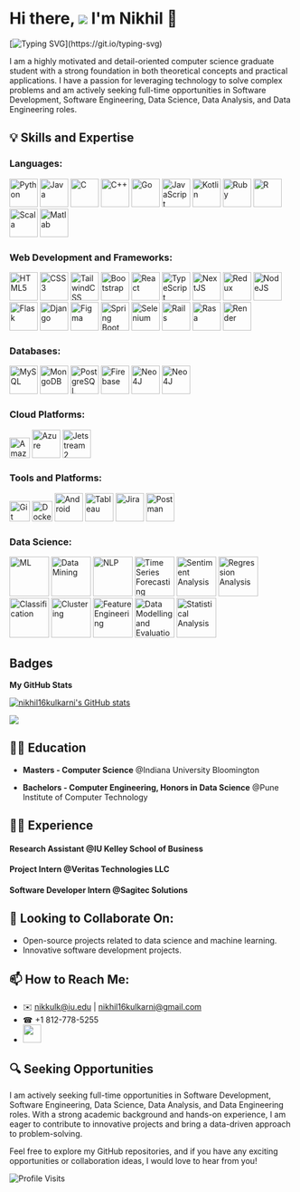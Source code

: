 # Hi there, ![](https://user-images.githubusercontent.com/18350557/176309783-0785949b-9127-417c-8b55-ab5a4333674e.gif) I'm Nikhil 🚀

[![Typing SVG](https://readme-typing-svg.herokuapp.com?lines=Welcome+to+My+GitHub;Feel+free+to+explore;Don't+forget+to+leave+a+star!)](https://git.io/typing-svg)

I am a highly motivated and detail-oriented computer science graduate student with a strong foundation in both theoretical concepts and practical applications. I have a passion for leveraging technology to solve complex problems and am actively seeking full-time opportunities in Software Development, Software Engineering, Data Science, Data Analysis, and Data Engineering roles.


## 💡 Skills and Expertise


### Languages: <p align="left">
  <a href="https://www.python.org/" target="_blank" rel="noreferrer"><img src="https://raw.githubusercontent.com/danielcranney/readme-generator/main/public/icons/skills/python-colored.svg" width="50" height="50" alt="Python" /></a>
<a href="https://www.oracle.com/java/" target="_blank" rel="noreferrer"><img src="https://raw.githubusercontent.com/danielcranney/readme-generator/main/public/icons/skills/java-colored.svg" width="50" height="50" alt="Java" /></a>
<a href="https://docs.microsoft.com/en-us/cpp/?view=msvc-170" target="_blank" rel="noreferrer"><img src="https://raw.githubusercontent.com/danielcranney/readme-generator/main/public/icons/skills/c-colored.svg" width="50" height="50" alt="C" /></a>
<a href="https://docs.microsoft.com/en-us/cpp/?view=msvc-170" target="_blank" rel="noreferrer"><img src="https://raw.githubusercontent.com/danielcranney/readme-generator/main/public/icons/skills/cplusplus-colored.svg" width="50" height="50" alt="C++" /></a>
<a href="https://go.dev/doc/" target="_blank" rel="noreferrer"><img src="https://raw.githubusercontent.com/danielcranney/readme-generator/main/public/icons/skills/go-colored.svg" width="50" height="50" alt="Go" /></a>
<a href="https://developer.mozilla.org/en-US/docs/Web/JavaScript" target="_blank" rel="noreferrer"><img src="https://raw.githubusercontent.com/danielcranney/readme-generator/main/public/icons/skills/javascript-colored.svg" width="50" height="50" alt="JavaScript" /></a>
<a href="https://kotlinlang.org/" target="_blank" rel="noreferrer"><img src="https://raw.githubusercontent.com/danielcranney/readme-generator/main/public/icons/skills/kotlin-colored.svg" width="50" height="50" alt="Kotlin" /></a>
<a href="https://www.ruby-lang.org/en/" target="_blank" rel="noreferrer"><img src="https://raw.githubusercontent.com/danielcranney/readme-generator/main/public/icons/skills/ruby-colored.svg" width="50" height="50" alt="Ruby" /></a>
  <a href="https://github.com/nikhil16kulkarni/nikhil16kulkarni/assets/45867169/d01b75b9-c093-40f0-8a7c-0dbb32d78529" target="_blank" rel="noreferrer"><img src="https://github.com/nikhil16kulkarni/nikhil16kulkarni/assets/45867169/d01b75b9-c093-40f0-8a7c-0dbb32d78529" width="50" height="50" alt="R" /></a>
  <a href="https://github.com/nikhil16kulkarni/nikhil16kulkarni/assets/45867169/01623ae0-fb30-4419-b34a-47705eeda20f" target="_blank" rel="noreferrer"><img src="https://github.com/nikhil16kulkarni/nikhil16kulkarni/assets/45867169/01623ae0-fb30-4419-b34a-47705eeda20f" width="50" height="50" alt="Scala" /></a>
  <a href="https://github.com/nikhil16kulkarni/nikhil16kulkarni/assets/45867169/77c6aa9a-7f0f-4729-8635-969f7b43aa50" target="_blank" rel="noreferrer"><img src="https://github.com/nikhil16kulkarni/nikhil16kulkarni/assets/45867169/77c6aa9a-7f0f-4729-8635-969f7b43aa50" width="50" height="50" alt="Matlab" /></a>
</p>

### Web Development and Frameworks: <p align="left">

<a href="https://developer.mozilla.org/en-US/docs/Glossary/HTML5" target="_blank" rel="noreferrer"><img src="https://raw.githubusercontent.com/danielcranney/readme-generator/main/public/icons/skills/html5-colored.svg" width="50" height="50" alt="HTML5" /></a>
<a href="https://www.w3.org/TR/CSS/#css" target="_blank" rel="noreferrer"><img src="https://raw.githubusercontent.com/danielcranney/readme-generator/main/public/icons/skills/css3-colored.svg" width="50" height="50" alt="CSS3" /></a>
<a href="https://tailwindcss.com/" target="_blank" rel="noreferrer"><img src="https://raw.githubusercontent.com/danielcranney/readme-generator/main/public/icons/skills/tailwindcss-colored.svg" width="50" height="50" alt="TailwindCSS" /></a>
<a href="https://getbootstrap.com/" target="_blank" rel="noreferrer"><img src="https://raw.githubusercontent.com/danielcranney/readme-generator/main/public/icons/skills/bootstrap-colored.svg" width="50" height="50" alt="Bootstrap" /></a>
<a href="https://reactjs.org/" target="_blank" rel="noreferrer"><img src="https://raw.githubusercontent.com/danielcranney/readme-generator/main/public/icons/skills/react-colored.svg" width="50" height="50" alt="React" /></a>
<a href="https://www.typescriptlang.org/" target="_blank" rel="noreferrer"><img src="https://raw.githubusercontent.com/danielcranney/readme-generator/main/public/icons/skills/typescript-colored.svg" width="50" height="50" alt="TypeScript" /></a>
<a href="https://github.com/nikhil16kulkarni/nikhil16kulkarni/assets/45867169/8bec84af-4870-44ee-a428-a47ba5b6f43a" target="_blank" rel="noreferrer"><img src="https://github.com/nikhil16kulkarni/nikhil16kulkarni/assets/45867169/8bec84af-4870-44ee-a428-a47ba5b6f43a" width="50" height="50" alt="NextJS" /></a>
<a href="https://redux.js.org/" target="_blank" rel="noreferrer"><img src="https://raw.githubusercontent.com/danielcranney/readme-generator/main/public/icons/skills/redux-colored.svg" width="50" height="50" alt="Redux" /></a>
<a href="https://nodejs.org/en/" target="_blank" rel="noreferrer"><img src="https://raw.githubusercontent.com/danielcranney/readme-generator/main/public/icons/skills/nodejs-colored.svg" width="50" height="50" alt="NodeJS" /></a>
<a href="https://github.com/nikhil16kulkarni/nikhil16kulkarni/assets/45867169/c5c90e61-5220-49af-a4e8-892293e1add4" target="_blank" rel="noreferrer"><img src="https://github.com/nikhil16kulkarni/nikhil16kulkarni/assets/45867169/c5c90e61-5220-49af-a4e8-892293e1add4" width="50" height="50" alt="Flask" /></a>
<a href="https://www.djangoproject.com/" target="_blank" rel="noreferrer"><img src="https://raw.githubusercontent.com/danielcranney/readme-generator/main/public/icons/skills/django-colored.svg" width="50" height="50" alt="Django" /></a>
<a href="https://www.figma.com/" target="_blank" rel="noreferrer"><img src="https://raw.githubusercontent.com/danielcranney/readme-generator/main/public/icons/skills/figma-colored.svg" width="50" height="50" alt="Figma" /></a>
 <a href="https://github.com/nikhil16kulkarni/nikhil16kulkarni/assets/45867169/d210941f-71fb-4cf7-a193-fb4dc7722a9a" target="_blank" rel="noreferrer"><img src="https://github.com/nikhil16kulkarni/nikhil16kulkarni/assets/45867169/d210941f-71fb-4cf7-a193-fb4dc7722a9a" width="50" height="50" alt="Spring Boot" /></a>
 <a href="https://github.com/nikhil16kulkarni/nikhil16kulkarni/assets/45867169/3e845898-be45-4b20-8d74-217d539b1c4f" target="_blank" rel="noreferrer"><img src="https://github.com/nikhil16kulkarni/nikhil16kulkarni/assets/45867169/3e845898-be45-4b20-8d74-217d539b1c4f" width="50" height="50" alt="Selenium" /></a>
<a href="https://github.com/nikhil16kulkarni/nikhil16kulkarni/assets/45867169/c6501dd5-0552-43c9-980f-a9efde4d4462" target="_blank" rel="noreferrer"><img src="https://github.com/nikhil16kulkarni/nikhil16kulkarni/assets/45867169/c6501dd5-0552-43c9-980f-a9efde4d4462" width="50" height="50" alt="Rails" /></a>
<a href="https://github.com/nikhil16kulkarni/nikhil16kulkarni/assets/45867169/e9e7e754-ec8c-4c8e-b12c-04815fe17cbd" target="_blank" rel="noreferrer"><img src="https://github.com/nikhil16kulkarni/nikhil16kulkarni/assets/45867169/e9e7e754-ec8c-4c8e-b12c-04815fe17cbd" width="50" height="50" alt="Rasa" /></a>
<a href="https://render.com/" target="_blank" rel="noreferrer"><img src="https://raw.githubusercontent.com/danielcranney/readme-generator/main/public/icons/skills/render-colored.svg" width="50" height="50" alt="Render" /></a>
</p>

### Databases: <p align="left">

<a href="https://www.mysql.com/" target="_blank" rel="noreferrer"><img src="https://raw.githubusercontent.com/danielcranney/readme-generator/main/public/icons/skills/mysql-colored.svg" width="50" height="50" alt="MySQL" /></a>
<a href="https://www.mongodb.com/" target="_blank" rel="noreferrer"><img src="https://raw.githubusercontent.com/danielcranney/readme-generator/main/public/icons/skills/mongodb-colored.svg" width="50" height="50" alt="MongoDB" /></a>
<a href="https://www.postgresql.org/" target="_blank" rel="noreferrer"><img src="https://raw.githubusercontent.com/danielcranney/readme-generator/main/public/icons/skills/postgresql-colored.svg" width="50" height="50" alt="PostgreSQL" /></a>
<a href="https://firebase.google.com/" target="_blank" rel="noreferrer"><img src="https://raw.githubusercontent.com/danielcranney/readme-generator/main/public/icons/skills/firebase-colored.svg" width="50" height="50" alt="Firebase" /></a>
<a href="https://github.com/nikhil16kulkarni/nikhil16kulkarni/assets/45867169/6d1597e5-0bdb-405b-baf3-21ba6a0e9ce7" target="_blank" rel="noreferrer"><img src="https://github.com/nikhil16kulkarni/nikhil16kulkarni/assets/45867169/6d1597e5-0bdb-405b-baf3-21ba6a0e9ce7" width="50" height="50" alt="Neo4J" /></a>
<a href="https://github.com/nikhil16kulkarni/nikhil16kulkarni/assets/45867169/e9160a59-2cc3-4d4d-8df3-9098e6ff532b" target="_blank" rel="noreferrer"><img src="https://github.com/nikhil16kulkarni/nikhil16kulkarni/assets/45867169/e9160a59-2cc3-4d4d-8df3-9098e6ff532b" width="50" height="50" alt="Neo4J" /></a>
</p>

### Cloud Platforms: <p align="left">

<a href="https://aws.amazon.com" target="_blank" rel="noreferrer"><img src="https://raw.githubusercontent.com/danielcranney/readme-generator/main/public/icons/skills/aws-colored.svg" width="36" height="36" alt="Amazon Web Services" /></a>
<a href="https://github.com/nikhil16kulkarni/nikhil16kulkarni/assets/45867169/856c5a62-d590-4f10-b386-d64923441006" target="_blank" rel="noreferrer"><img src="https://github.com/nikhil16kulkarni/nikhil16kulkarni/assets/45867169/856c5a62-d590-4f10-b386-d64923441006" width="50" height="50" alt="Azure" /></a>
<a href="https://github.com/nikhil16kulkarni/nikhil16kulkarni/assets/45867169/2293cbed-7471-44ef-88f2-e67c66cf7832" target="_blank" rel="noreferrer"><img src="https://github.com/nikhil16kulkarni/nikhil16kulkarni/assets/45867169/2293cbed-7471-44ef-88f2-e67c66cf7832" width="50" height="50" alt="Jetstream2" /></a>
</p>

### Tools and Platforms: <p align="left">

<a href="https://git-scm.com/" target="_blank" rel="noreferrer"><img src="https://raw.githubusercontent.com/danielcranney/readme-generator/main/public/icons/skills/git-colored.svg" width="36" height="36" alt="Git" /></a>
<a href="https://www.docker.com/" target="_blank" rel="noreferrer"><img src="https://raw.githubusercontent.com/danielcranney/readme-generator/main/public/icons/skills/docker-colored.svg" width="36" height="36" alt="Docker" /></a>
<a href="https://github.com/nikhil16kulkarni/nikhil16kulkarni/assets/45867169/ae09b783-4cdc-4155-9943-9419550083c3" target="_blank" rel="noreferrer"><img src="https://github.com/nikhil16kulkarni/nikhil16kulkarni/assets/45867169/ae09b783-4cdc-4155-9943-9419550083c3" width="50" height="50" alt="Android" /></a>
<a href="https://github.com/nikhil16kulkarni/nikhil16kulkarni/assets/45867169/c162b8c2-415c-42f5-b805-3ffbbbe69bbd" target="_blank" rel="noreferrer"><img src="https://github.com/nikhil16kulkarni/nikhil16kulkarni/assets/45867169/c162b8c2-415c-42f5-b805-3ffbbbe69bbd" width="50" height="50" alt="Tableau" /></a>
<a href="https://github.com/nikhil16kulkarni/nikhil16kulkarni/assets/45867169/365227ef-6869-40fa-874e-06dbbaa91bf8" target="_blank" rel="noreferrer"><img src="https://github.com/nikhil16kulkarni/nikhil16kulkarni/assets/45867169/365227ef-6869-40fa-874e-06dbbaa91bf8" width="50" height="50" alt="Jira" /></a>
<a href="https://github.com/nikhil16kulkarni/nikhil16kulkarni/assets/45867169/ca58ee58-51dc-4e0f-865a-148dfce9601b" target="_blank" rel="noreferrer"><img src="https://github.com/nikhil16kulkarni/nikhil16kulkarni/assets/45867169/ca58ee58-51dc-4e0f-865a-148dfce9601b" width="50" height="50" alt="Postman" /></a>
</p>


### Data Science: <p align="left">

<a href="https://github.com/nikhil16kulkarni/nikhil16kulkarni/assets/45867169/7464fe93-3128-4cde-a3ad-b8ec84978096" target="_blank" rel="noreferrer"><img src="https://github.com/nikhil16kulkarni/nikhil16kulkarni/assets/45867169/7464fe93-3128-4cde-a3ad-b8ec84978096" width="70" height="70" alt="ML" /></a>
<a href="https://github.com/nikhil16kulkarni/nikhil16kulkarni/assets/45867169/219d20f0-bfb3-4600-8223-3e7f818c8820" target="_blank" rel="noreferrer"><img src="https://github.com/nikhil16kulkarni/nikhil16kulkarni/assets/45867169/219d20f0-bfb3-4600-8223-3e7f818c8820" width="70" height="70" alt="Data Mining" /></a>
<a href="https://github.com/nikhil16kulkarni/nikhil16kulkarni/assets/45867169/ed3c4108-b022-4a8e-958d-5249e2b38e26" target="_blank" rel="noreferrer"><img src="https://github.com/nikhil16kulkarni/nikhil16kulkarni/assets/45867169/ed3c4108-b022-4a8e-958d-5249e2b38e26" width="70" height="70" alt="NLP" /></a>
<a href="https://github.com/nikhil16kulkarni/nikhil16kulkarni/assets/45867169/959ee54c-9a63-46b5-83d5-9aa5ebb8951a" target="_blank" rel="noreferrer"><img src="https://github.com/nikhil16kulkarni/nikhil16kulkarni/assets/45867169/959ee54c-9a63-46b5-83d5-9aa5ebb8951a" width="70" height="70" alt="Time Series Forecasting" /></a>
<a href="https://github.com/nikhil16kulkarni/nikhil16kulkarni/assets/45867169/ba3e4796-95db-450f-8221-07645a31d43a" target="_blank" rel="noreferrer"><img src="https://github.com/nikhil16kulkarni/nikhil16kulkarni/assets/45867169/ba3e4796-95db-450f-8221-07645a31d43a" width="70" height="70" alt="Sentiment Analysis" /></a>
<a href="https://github.com/nikhil16kulkarni/nikhil16kulkarni/assets/45867169/5a5b871b-8c50-4f4f-b7f4-6b5a2a8275fa" target="_blank" rel="noreferrer"><img src="https://github.com/nikhil16kulkarni/nikhil16kulkarni/assets/45867169/5a5b871b-8c50-4f4f-b7f4-6b5a2a8275fa" width="70" height="70" alt="Regression Analysis" /></a>
<a href="https://github.com/nikhil16kulkarni/nikhil16kulkarni/assets/45867169/cba1ea6b-609d-430d-a336-4f93db978935" target="_blank" rel="noreferrer"><img src="https://github.com/nikhil16kulkarni/nikhil16kulkarni/assets/45867169/cba1ea6b-609d-430d-a336-4f93db978935" width="70" height="70" alt="Classification" /></a>
<a href="https://github.com/nikhil16kulkarni/nikhil16kulkarni/assets/45867169/6118f965-9d84-4f1f-8864-ada96b61a539" target="_blank" rel="noreferrer"><img src="https://github.com/nikhil16kulkarni/nikhil16kulkarni/assets/45867169/6118f965-9d84-4f1f-8864-ada96b61a539" width="70" height="70" alt="Clustering" /></a>
<a href="https://github.com/nikhil16kulkarni/nikhil16kulkarni/assets/45867169/d789efb7-7bc9-4f46-a0cc-fe1cecae0022" target="_blank" rel="noreferrer"><img src="https://github.com/nikhil16kulkarni/nikhil16kulkarni/assets/45867169/d789efb7-7bc9-4f46-a0cc-fe1cecae0022" width="70" height="70" alt="Feature Engineering" /></a>
<a href="https://github.com/nikhil16kulkarni/nikhil16kulkarni/assets/45867169/853b8454-ef78-42b8-bde9-5b4134f7ee14" target="_blank" rel="noreferrer"><img src="https://github.com/nikhil16kulkarni/nikhil16kulkarni/assets/45867169/853b8454-ef78-42b8-bde9-5b4134f7ee14" width="70" height="70" alt="Data Modelling and Evaluation" /></a>
<a href="https://github.com/nikhil16kulkarni/nikhil16kulkarni/assets/45867169/97decb77-69f3-47cb-957e-61ce68967696" target="_blank" rel="noreferrer"><img src="https://github.com/nikhil16kulkarni/nikhil16kulkarni/assets/45867169/97decb77-69f3-47cb-957e-61ce68967696" width="70" height="70" alt="Statistical Analysis" /></a>
</p>


## Badges

<b>My GitHub Stats</b>

<a href="http://www.github.com/nikhil16kulkarni"><img src="https://github-readme-stats.vercel.app/api?username=nikhil16kulkarni&show_icons=true&hide=&count_private=true&title_color=3382ed&text_color=ffffff&icon_color=0891b2&bg_color=000000&hide_border=true&show_icons=true" alt="nikhil16kulkarni's GitHub stats" /></a>

<a href="http://www.github.com/nikhil16kulkarni"><img src="https://github-readme-streak-stats.herokuapp.com/?user=nikhil16kulkarni&stroke=ffffff&background=000000&ring=3382ed&fire=3382ed&currStreakNum=ffffff&currStreakLabel=3382ed&sideNums=ffffff&sideLabels=ffffff&dates=ffffff&hide_border=true" /></a>

## 🧑‍🎓 Education

- **Masters - Computer Science** @Indiana University Bloomington
  
- **Bachelors - Computer Engineering, Honors in Data Science** @Pune Institute of Computer Technology


## 👨‍💻 Experience

#### Research Assistant @IU Kelley School of Business

#### Project Intern @Veritas Technologies LLC

#### Software Developer Intern @Sagitec Solutions


## 👯 Looking to Collaborate On:

- Open-source projects related to data science and machine learning.
- Innovative software development projects.

## 📫 How to Reach Me:
- ✉️ [nikkulk@iu.edu](mailto:nikkulk@iu.edu) | [nikhil16kulkarni@gmail.com](nikhil16kulkarni@gmail.com)
- ☎ +1 812-778-5255
- <a href="https://www.linkedin.com/in/nikhil16kulkarni" target="_blank" rel="noreferrer"> <picture> <source media="(prefers-color-scheme: dark)" srcset="https://raw.githubusercontent.com/danielcranney/readme-generator/main/public/icons/socials/linkedin-dark.svg" /> <source media="(prefers-color-scheme: light)" srcset="https://raw.githubusercontent.com/danielcranney/readme-generator/main/public/icons/socials/linkedin.svg" /> <img src="https://raw.githubusercontent.com/danielcranney/readme-generator/main/public/icons/socials/linkedin.svg" width="32" height="32" /> </picture> </a>

## 🔍 Seeking Opportunities

I am actively seeking full-time opportunities in Software Development, Software Engineering, Data Science, Data Analysis, and Data Engineering roles. With a strong academic background and hands-on experience, I am eager to contribute to innovative projects and bring a data-driven approach to problem-solving.

Feel free to explore my GitHub repositories, and if you have any exciting opportunities or collaboration ideas, I would love to hear from you!


![Profile Visits](https://komarev.com/ghpvc/?username=nikhil16kulkarni&color=brightgreen)
